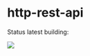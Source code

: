 # http-rest-api

Status latest building:<br>

<img src="https://github.com/1Bitcoin/http-rest-api/workflows/Go/badge.svg?branch-master"><br>
